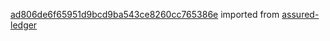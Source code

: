 [ad806de6f65951d9bcd9ba543ce8260cc765386e](https://github.com/insolar/assured-ledger/commit/ad806de6f65951d9bcd9ba543ce8260cc765386e) imported from [assured-ledger](https://github.com/insolar/assured-ledger)

